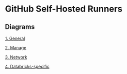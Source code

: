 # GitHub Self-Hosted Runners

## Diagrams

[1. General](/1.general.md)

[2. Manage](/2.manage.md)

[3. Network](/3.network.md)

[4. Databricks-specific](/4.databricks-specific.md)
